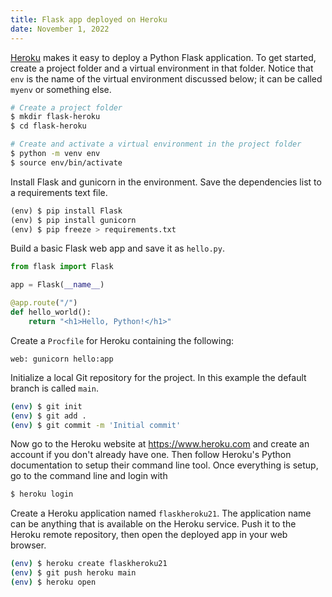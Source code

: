 ```yaml
---
title: Flask app deployed on Heroku
date: November 1, 2022
---
```


[Heroku](https://www.heroku.com) makes it easy to deploy a Python Flask application. To get started, create a project folder and a virtual environment in that folder. Notice that `env` is the name of the virtual environment discussed below; it can be called `myenv` or something else.

```bash
# Create a project folder
$ mkdir flask-heroku
$ cd flask-heroku

# Create and activate a virtual environment in the project folder
$ python -m venv env
$ source env/bin/activate
```

Install Flask and gunicorn in the environment. Save the dependencies list to a requirements text file.

```python
(env) $ pip install Flask
(env) $ pip install gunicorn
(env) $ pip freeze > requirements.txt
```

Build a basic Flask web app and save it as `hello.py`.

```python
from flask import Flask

app = Flask(__name__)

@app.route("/")
def hello_world():
    return "<h1>Hello, Python!</h1>"
```

Create a `Procfile` for Heroku containing the following:

```
web: gunicorn hello:app
```

Initialize a local Git repository for the project. In this example the default branch is called `main`.

```bash
(env) $ git init
(env) $ git add .
(env) $ git commit -m 'Initial commit'
```

Now go to the Heroku website at <https://www.heroku.com> and create an account if you don't already have one. Then follow Heroku's Python documentation to setup their command line tool. Once everything is setup, go to the command line and login with

```bash
$ heroku login
```

Create a Heroku application named `flaskheroku21`. The application name can be anything that is available on the Heroku service. Push it to the Heroku remote repository, then open the deployed app in your web browser.

```bash
(env) $ heroku create flaskheroku21
(env) $ git push heroku main
(env) $ heroku open
```
